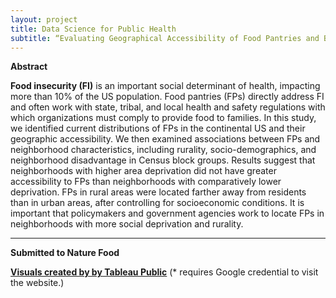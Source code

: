 ```yaml
---
layout: project
title: Data Science for Public Health
subtitle: “Evaluating Geographical Accessibility of Food Pantries and Banks in the U.S.”
---
```


**Abstract**

**Food insecurity (FI)** is an important social determinant of health, impacting more than 10% of the US population. Food pantries (FPs) directly address FI and often work with state, tribal, and local health and safety regulations with which organizations must comply to provide food to families. In this study, we identified current distributions of FPs in the continental US and their geographic accessibility. We then examined associations between FPs and neighborhood characteristics, including rurality, socio-demographics, and neighborhood disadvantage in Census block groups. Results suggest that neighborhoods with higher area deprivation did not have greater accessibility to FPs than neighborhoods with comparatively lower deprivation. FPs in rural areas were located farther away from residents than in urban areas, after controlling for socioeconomic conditions. It is important that policymakers and government agencies work to locate FPs in neighborhoods with more social deprivation and rurality.

----------------------------

**Submitted to Nature Food**

[**Visuals created by by Tableau Public**](https://sites.google.com/view/umassbionlp-public-health/projects/food-pantry) (* requires Google credential to visit the website.)